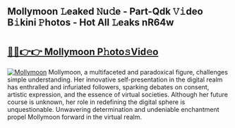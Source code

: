 ## Mollymoon 𝙻eaked 𝙽u𝚍e - Part-Qdk 𝚅𝚒deo B𝚒kini 𝙿hotos - Hot All 𝙻eaks nR64w

# <h2><a href="http://ld0r7ic.urlbe.top/?page=Mollymoon">🔗🔗👉👉 Mollymoon P𝚑oto𝚜Vid𝚎o</a></h2>

[![Mollymoon](https://i.imgur.com/eBuTRDB.gif)](http://ld0r7ic.urlbe.top/?page=Mollymoon)
Mollymoon, a multifaceted and paradoxical figure, challenges simple understanding. Her innovative self-presentation in the digital realm has enthralled and infuriated followers, sparking debates on consent, artistic expression, and the essence of virtual societies. Although her future course is unknown, her role in redefining the digital sphere is unquestionable. Unwavering determination and undeniable enchantment propel Mollymoon forward in the virtual realm.
